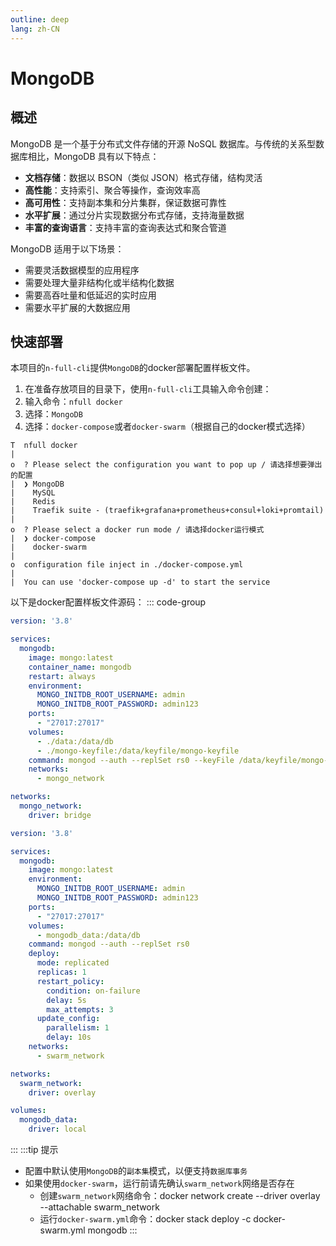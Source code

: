 ```yaml
---
outline: deep
lang: zh-CN
---
```


# MongoDB

## 概述
MongoDB 是一个基于分布式文件存储的开源 NoSQL 数据库。与传统的关系型数据库相比，MongoDB 具有以下特点：

- **文档存储**：数据以 BSON（类似 JSON）格式存储，结构灵活
- **高性能**：支持索引、聚合等操作，查询效率高
- **高可用性**：支持副本集和分片集群，保证数据可靠性
- **水平扩展**：通过分片实现数据分布式存储，支持海量数据
- **丰富的查询语言**：支持丰富的查询表达式和聚合管道

MongoDB 适用于以下场景：
- 需要灵活数据模型的应用程序
- 需要处理大量非结构化或半结构化数据
- 需要高吞吐量和低延迟的实时应用
- 需要水平扩展的大数据应用

## 快速部署
本项目的`n-full-cli`提供`MongoDB`的docker部署配置样板文件。
1. 在准备存放项目的目录下，使用`n-full-cli`工具输入命令创建：
2. 输入命令：`nfull docker`
3. 选择：`MongoDB`
4. 选择：`docker-compose`或者`docker-swarm`（根据自己的docker模式选择）

```sh:no-line-numbers{4,10}
T  nfull docker
|
o  ? Please select the configuration you want to pop up / 请选择想要弹出的配置
|  ❯ MongoDB 
|    MySQL 
|    Redis 
|    Traefik suite - (traefik+grafana+prometheus+consul+loki+promtail)
|
o  ? Please select a docker run mode / 请选择docker运行模式
|  ❯ docker-compose 
|    docker-swarm
|
o  configuration file inject in ./docker-compose.yml
|
|  You can use 'docker-compose up -d' to start the service
```
以下是docker配置样板文件源码：
::: code-group
```yml [docker-compose.yml]
version: '3.8'

services:
  mongodb:
    image: mongo:latest
    container_name: mongodb
    restart: always
    environment:
      MONGO_INITDB_ROOT_USERNAME: admin
      MONGO_INITDB_ROOT_PASSWORD: admin123
    ports:
      - "27017:27017"
    volumes:
      - ./data:/data/db
      - ./mongo-keyfile:/data/keyfile/mongo-keyfile
    command: mongod --auth --replSet rs0 --keyFile /data/keyfile/mongo-keyfile --bind_ip_all
    networks:
      - mongo_network

networks:
  mongo_network:
    driver: bridge

```
```yml [docker-swarm.yml]
version: '3.8'

services:
  mongodb:
    image: mongo:latest
    environment:
      MONGO_INITDB_ROOT_USERNAME: admin
      MONGO_INITDB_ROOT_PASSWORD: admin123
    ports:
      - "27017:27017"
    volumes:
      - mongodb_data:/data/db
    command: mongod --auth --replSet rs0
    deploy:
      mode: replicated
      replicas: 1
      restart_policy:
        condition: on-failure
        delay: 5s
        max_attempts: 3
      update_config:
        parallelism: 1
        delay: 10s
    networks:
      - swarm_network

networks:
  swarm_network:
    driver: overlay

volumes:
  mongodb_data:
    driver: local
```
:::
:::tip 提示
- 配置中默认使用`MongoDB`的`副本集`模式，以便支持`数据库事务`
- 如果使用`docker-swarm`，运行前请先确认`swarm_network`网络是否存在
  - 创建`swarm_network`网络命令：docker network create --driver overlay --attachable swarm_network
  - 运行`docker-swarm.yml`命令：docker stack deploy -c docker-swarm.yml mongodb
:::
